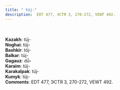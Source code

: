 ```yaml
---
title: " tüj-"
description:  EDT 477, ЭСТЯ 3, 270-272, VEWT 492.
---
```

<strong></strong><br><br>
<strong>Kazakh</strong>:  tüj-<br>
<strong>Noghai</strong>:  tüj-<br>
<strong>Bashkir</strong>:  töj-<br>
<strong>Balkar</strong>:  tüj-<br>
<strong>Gagauz</strong>:  dǖ-<br>
<strong>Karaim</strong>:  tüj-<br>
<strong>Karakalpak</strong>:  tüj-<br>
<strong>Kumyk</strong>:  tüj-<br>
<strong>Comments</strong>:  EDT 477, ЭСТЯ 3, 270-272, VEWT 492.<br>


